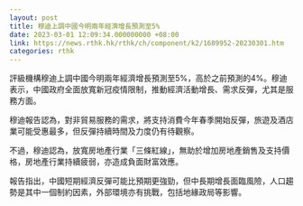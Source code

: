 ```yaml
---
layout: post
title: 穆迪上調中國今明兩年經濟增長預測至5%
date: 2023-03-01 12:09:34.000000000 +08:00
link: https://news.rthk.hk/rthk/ch/component/k2/1689952-20230301.htm
categories: rthk
---
```


評級機構穆迪上調中國今明兩年經濟增長預測至5%，高於之前預測的4%。穆迪表示，中國政府全面放寬新冠疫情限制，推動經濟活動增長、需求反彈，尤其是服務方面。

穆迪報告認為，對非貿易服務的需求，將支持消費今年春季開始反彈，旅遊及酒店業可能受惠最多，但反彈持續時間及力度仍有待觀察。

不過，穆迪認為，放寬房地產行業「三條紅線」，無助於增加房地產銷售及支持價格，房地產行業持續疲弱，亦造成負面財富效應。

報告指出，中國短期經濟反彈可能比預期更強勁，但中長期增長面臨風險，人口趨勢是其中一個制約因素，外部環境亦有挑戰，包括地緣政局等影響。
